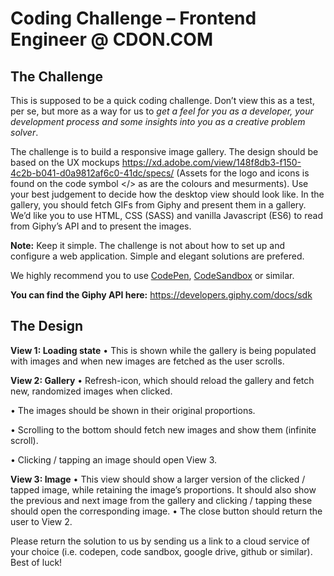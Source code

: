 # Coding Challenge – Frontend Engineer @ CDON.COM

## The Challenge

This is supposed to be a quick coding challenge. Don’t view this as a test, per se, but more as a way for us to _get a feel for you as a developer, your development process and some insights into you as a creative problem solver_. 

The challenge is to build a responsive image gallery. 
The design should be based on the UX mockups https://xd.adobe.com/view/148f8db3-f150-4c2b-b041-d0a9812af6c0-41dc/specs/ (Assets for the logo and icons is found on the code symbol </> as are the colours and mesurments). 
Use your best judgement to decide how the desktop view should look like. In the gallery, you should fetch GIFs from Giphy and present them in a gallery. 
We’d like you to use HTML, CSS (SASS) and vanilla Javascript (ES6) to read from Giphy’s API and to present the images.

**Note:** Keep it simple. The challenge is not about how to set up and configure a web application. Simple and elegant solutions are prefered.

We highly recommend you to use  [CodePen](https://codepen.io/), [CodeSandbox](https://codesandbox.io/) or similar. 

**You can find the Giphy API here:** https://developers.giphy.com/docs/sdk

## The Design

**View 1: Loading state**
•	This is shown while the gallery is being populated with images and when new images are fetched as the user scrolls. 

**View 2: Gallery** 
•	Refresh-icon, which should reload the gallery and fetch new, randomized images when clicked. 

•	The images should be shown in their original proportions. 

•	Scrolling to the bottom should fetch new images and show them (infinite scroll).  

•	Clicking / tapping an image should open View 3.

**View 3: Image**
•	This view should show a larger version of the clicked / tapped image, while retaining the image’s proportions. 
It should also show the previous and next image from the gallery and clicking / tapping these should open the corresponding image. 
•	The close button should return the user to View 2. 


Please return the solution to us by sending us a link to a cloud service of your choice (i.e. codepen, code sandbox, google drive, github or similar). 
Best of luck!
